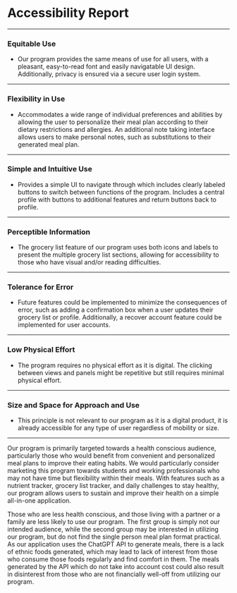 # Accessibility Report
***
### Equitable Use

- Our program provides the same means of use for all users, with a pleasant, easy-to-read font and easily navigatable UI design. Additionally, privacy is ensured via a secure user login system.
***
### Flexibility in Use

- Accommodates a wide range of individual preferences and abilities by allowing the user to personalize their meal plan according to their dietary restrictions and allergies. An additional note taking interface allows users to make personal notes, such as substitutions to their generated meal plan.
***
### Simple and Intuitive Use

- Provides a simple UI to navigate through which includes clearly labeled buttons to switch between functions of the program. Includes a central profile with buttons to additional features and return buttons back to profile.
***
### Perceptible Information

- The grocery list feature of our program uses both icons and labels to present the multiple grocery list sections, allowing for accessibility to those who have visual and/or reading difficulties.
***
### Tolerance for Error

- Future features could be implemented to minimize the consequences of error, such as adding a confirmation box when a user updates their grocery list or profile. Additionally, a recover account feature could be implemented for user accounts.
***
### Low Physical Effort

- The program requires no physical effort as it is digital. The clicking between views and panels might be repetitive but still requires minimal physical effort.
***
### Size and Space for Approach and Use

- This principle is not relevant to our program as it is a digital product, it is already accessible for any type of user regardless of
mobility or size.
***
Our program is primarily targeted towards a health conscious audience, particularly those who would benefit from convenient 
and personalized meal plans to improve their eating habits. We would particularly consider marketing this program towards
students and working professionals who may not have time but flexibility within their meals. 
With features such as a nutrient tracker, grocery list tracker, and daily challenges to stay healthy, our program
allows users to sustain and improve their health on a simple all-in-one application.

Those who are less health conscious, and those living with a partner or a family are less likely to use our program. The 
first group is simply not our intended audience, while the second group may be interested in utilizing our program, but 
do not find the single person meal plan format practical. As our application uses the ChatGPT API to generate meals, 
there is a lack of ethnic foods generated, which may lead to lack of interest from those who consume those foods regularly
and find comfort in them. The meals generated by the API which do not take into account cost could also result in disinterest 
from those who are not financially well-off from utilizing our program.
